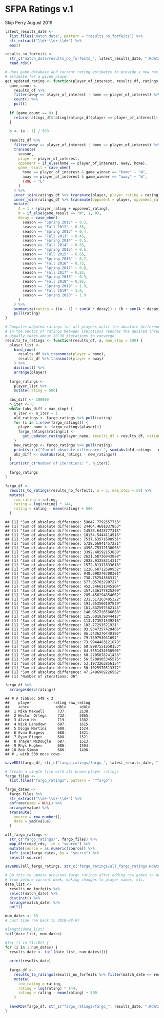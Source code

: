 SFPA Ratings v.1
================
Skip Perry
August 2019

``` r
latest_results_date <- 
  list.files("match_data", pattern = "results_no_forfeits") %>% 
  str_extract("\\d+-\\d+-\\d+") %>% 
  max()

results_no_forfeits <- 
  str_c("match_data/results_no_forfeits_", latest_results_date, ".Rdata") %>% 
  read_rds()

# Uses game database and current rating estimates to provide a new rating 
# estimate for a given player 
get_updated_rating <- function(player_of_interest, results_df, ratings_df, a) {
  game_count <- 
    results_df %>% 
    filter(away == player_of_interest | home == player_of_interest) %>% 
    count() %>% 
    pull()
  
  if (game_count == 0) {
    return(ratings_df$rating[ratings_df$player == player_of_interest])
  }
  
  b <- (a - 1) / 500
  
  results_df %>% 
    filter(away == player_of_interest | home == player_of_interest) %>% 
    transmute(
      season,
      player = player_of_interest,
      opponent = if_else(home == player_of_interest, away, home),
      game_result = case_when(
        home == player_of_interest & game_winner == "home" ~ "W",
        away == player_of_interest & game_winner == "away" ~ "W",
        TRUE ~ "L"
      )
    ) %>% 
    inner_join(ratings_df %>% transmute(player, player_rating = rating), by = "player") %>% 
    inner_join(ratings_df %>% transmute(opponent = player, opponent_rating = rating), by = "opponent") %>% 
    mutate(
      A = 1 / (player_rating + opponent_rating),
      W = if_else(game_result == "W", 1, 0),
      decay = case_when(
        season == "Spring 2012" ~ 0.3,
        season == "Fall 2012" ~ 0.35,
        season == "Spring 2013" ~ 0.4,
        season == "Fall 2013" ~ 0.45,
        season == "Spring 2014" ~ 0.5,
        season == "Fall 2014" ~ 0.55,
        season == "Spring 2015" ~ 0.6,
        season == "Fall 2015" ~ 0.65,
        season == "Spring 2016" ~ 0.7,
        season == "Fall 2016" ~ 0.75,
        season == "Spring 2017" ~ 0.8,
        season == "Fall 2017" ~ 0.85,
        season == "Spring 2018" ~ 0.9,
        season == "Fall 2018" ~ 0.95,
        season == "Spring 2019" ~ 1.0,
        season == "Fall 2019" ~ 1.0,
        season == "Spring 2020" ~ 1.0
      )
    ) %>% 
    summarize(rating = ((a - 1) + sum(W * decay)) / (b + sum(A * decay))) %>% 
    pull(rating)
}

# Computes udpated ratings for all players until the absolute difference 
# in the vector of ratings between iterations reaches the desired threshold
# Usually takes about 20-30 iterations to converge
results_to_ratings <- function(results_df, a, mae_stop = 100) {
  player_list <- 
    bind_rows(
      results_df %>% transmute(player = home), 
      results_df %>% transmute(player = away)
    ) %>% 
    distinct() %>% 
    arrange(player)
  
  fargo_ratings <- 
    player_list %>% 
    mutate(rating = 500)
  
  abs_diff <- 100000
  n_iter <- 0
  while (abs_diff > mae_stop) {
    n_iter <- n_iter + 1
    old_ratings <- fargo_ratings %>% pull(rating)
    for (i in 1:nrow(fargo_ratings)) {
      player_name <- fargo_ratings$player[i]
      fargo_ratings$rating[i] <- 
        get_updated_rating(player_name, results_df = results_df, ratings_df = fargo_ratings, a = a)
    }
    new_ratings <- fargo_ratings %>% pull(rating)
    print(str_c("Sum of absolute difference: ", sum(abs(old_ratings - new_ratings))))
    abs_diff <- sum(abs(old_ratings - new_ratings))
  }
  print(str_c("Number of iterations: ", n_iter))
  
  fargo_ratings
}
```

``` r
fargo_df <- 
  results_to_ratings(results_no_forfeits, a = 3, mae_stop = 50) %>% 
  mutate(
    raw_rating = rating,
    rating = log(rating) * 144,
    rating = rating - mean(rating) + 500
  )
```

    ## [1] "Sum of absolute difference: 59047.7792557733"
    ## [1] "Sum of absolute difference: 24464.4601037863"
    ## [1] "Sum of absolute difference: 14538.6428777318"
    ## [1] "Sum of absolute difference: 10134.5444114516"
    ## [1] "Sum of absolute difference: 7537.63971608931"
    ## [1] "Sum of absolute difference: 5728.56941457221"
    ## [1] "Sum of absolute difference: 4398.75312130063"
    ## [1] "Sum of absolute difference: 3392.48592153888"
    ## [1] "Sum of absolute difference: 2621.58736043888"
    ## [1] "Sum of absolute difference: 2028.93258214317"
    ## [1] "Sum of absolute difference: 1572.81317833618"
    ## [1] "Sum of absolute difference: 1220.68712690932"
    ## [1] "Sum of absolute difference: 948.690270300301"
    ## [1] "Sum of absolute difference: 738.75254366312"
    ## [1] "Sum of absolute difference: 577.05703290727"
    ## [1] "Sum of absolute difference: 452.546631045164"
    ## [1] "Sum of absolute difference: 357.536177825299"
    ## [1] "Sum of absolute difference: 285.458294854662"
    ## [1] "Sum of absolute difference: 231.517263405322"
    ## [1] "Sum of absolute difference: 191.353560107839"
    ## [1] "Sum of absolute difference: 161.832597562143"
    ## [1] "Sum of absolute difference: 140.952726586668"
    ## [1] "Sum of absolute difference: 125.601939044417"
    ## [1] "Sum of absolute difference: 113.173521539216"
    ## [1] "Sum of absolute difference: 102.77293521921"
    ## [1] "Sum of absolute difference: 93.9347357429465"
    ## [1] "Sum of absolute difference: 86.3436276440195"
    ## [1] "Sum of absolute difference: 79.759793931697"
    ## [1] "Sum of absolute difference: 73.9944483121878"
    ## [1] "Sum of absolute difference: 68.8987551058153"
    ## [1] "Sum of absolute difference: 64.3551434556906"
    ## [1] "Sum of absolute difference: 60.2705078241433"
    ## [1] "Sum of absolute difference: 56.5708905345575"
    ## [1] "Sum of absolute difference: 53.1973263856134"
    ## [1] "Sum of absolute difference: 50.1025970513372"
    ## [1] "Sum of absolute difference: 47.2486969226562"
    ## [1] "Number of iterations: 36"

``` r
fargo_df %>% 
  arrange(desc(rating))
```

    ## # A tibble: 549 x 3
    ##    player          rating raw_rating
    ##    <chr>            <dbl>      <dbl>
    ##  1 Mike Maxwell      737.      2138.
    ##  2 Hector Ortega     732.      2065.
    ##  3 Alvin Ho          719.      1882.
    ##  4 Nick Lansdown     697.      1615.
    ##  5 Diogo Martini     688.      1524.
    ##  6 Evan Burgess      688.      1521.
    ##  7 Ryan Piaget       688.      1521.
    ##  8 Thayer McDougle   687.      1513.
    ##  9 Rhys Hughes       686.      1504.
    ## 10 Bob Simon         686.      1496.
    ## # … with 539 more rows

``` r
saveRDS(fargo_df, str_c("fargo_ratings/fargo_", latest_results_date, ".Rdata"))
```

``` r
# Create a single file with all known player ratings
fargo_files <- 
  list.files("fargo_ratings", pattern = "^fargo")

fargo_dates <- 
  fargo_files %>% 
  str_extract("\\d+-\\d+-\\d+") %>% 
  enframe(name = NULL) %>% 
  arrange(value) %>% 
  transmute(
    source = row_number(),
    date = ymd(value)
  )

all_fargo_ratings <- 
  str_c("fargo_ratings/", fargo_files) %>% 
  map_dfr(read_rds, .id = "source") %>% 
  mutate(source = as.numeric(source)) %>% 
  left_join(fargo_dates, by = "source") %>% 
  select(-source)

saveRDS(all_fargo_ratings, str_c("fargo_ratings/all_fargo_ratings.Rdata"))
```

``` r
# Do this to update previous fargo ratings after adding new games to database
# from before current week, making changes to player names, etc.
date_list <- 
  results_no_forfeits %>% 
  select(match_date) %>% 
  distinct() %>% 
  arrange(match_date) %>% 
  pull()

num_dates <- 63
# Last time ran back to 2018-08-07

#length(date_list)
tail(date_list, num_dates)

#for (i in 71:102) {
for (i in 1:num_dates) {
  results_date <- tail(date_list, num_dates)[i]
  
  print(results_date)
  
  fargo_df <- 
    results_to_ratings(results_no_forfeits %>% filter(match_date <= results_date), a = 3, mae_stop = 50) %>% 
    mutate(
      raw_rating = rating,
      rating = log(rating) * 144,
      rating = rating - mean(rating) + 500
    )
  
  saveRDS(fargo_df, str_c("fargo_ratings/fargo_", results_date, ".Rdata"))
}
```
